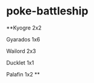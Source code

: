 # poke-battleship
**Kyogre 2x2 

  Gyarados 1x6
  
  Wailord 2x3
  
  Ducklet 1x1 
  
  Palafin 1x2 **
